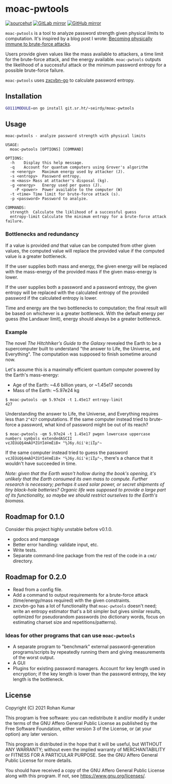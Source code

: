 moac-pwtools
============

[![sourcehut](https://img.shields.io/badge/repository-sourcehut-lightgrey.svg?logo=data:image/svg+xml;base64,PHN2ZyBmaWxsPSIjZmZmIiB2aWV3Qm94PSIwIDAgNTEyIDUxMiIgeG1sbnM9Imh0dHA6Ly93d3cudzMub3JnLzIwMDAvc3ZnIj48cGF0aCBkPSJNMjU2IDhDMTE5IDggOCAxMTkgOCAyNTZzMTExIDI0OCAyNDggMjQ4IDI0OC0xMTEgMjQ4LTI0OFMzOTMgOCAyNTYgOHptMCA0NDhjLTExMC41IDAtMjAwLTg5LjUtMjAwLTIwMFMxNDUuNSA1NiAyNTYgNTZzMjAwIDg5LjUgMjAwIDIwMC04OS41IDIwMC0yMDAgMjAweiIvPjwvc3ZnPg==)](https://sr.ht/~seirdy/moac-pwtools) [![GitLab mirror](https://img.shields.io/badge/mirror-GitLab-orange.svg?logo=gitlab)](https://gitlab.com/Seirdy/moac-pwtools) [![GitHub mirror](https://img.shields.io/badge/mirror-GitHub-black.svg?logo=github)](https://github.com/Seirdy/moac-pwtools)

`moac-pwtools` is a tool to analyze password strength given physical limits to computation. It's inspired by a blog post I wrote: [Becoming physically immune to brute-force attacks](https://seirdy.one/2021/01/12/password-strength.html).

Users provide given values like the mass available to attackers, a time limit for the brute-force attack, and the energy available. `moac-pwtools` outputs the likelihood of a successful attack or the minimum password entropy for a possible brute-force failure.

`moac-pwtools` uses [zxcvbn-go](https://github.com/nbutton23/zxcvbn-go) to calculate password entropy.

Installation
------------

```sh
GO111MODULE=on go install git.sr.ht/~seirdy/moac-pwtools
```

Usage
-----

```
moac-pwtools - analyze password strength with physical limits

USAGE:
  moac-pwtools [OPTIONS] [COMMAND]

OPTIONS:
  -h	Display this help message.
  -q	Account for quantum computers using Grover's algorithm
  -e <energy>	Maximum energy used by attacker (J).
  -s <entropy>	Password entropy.
  -m <mass>	Mass at attacker's disposal (kg).
  -g <energy>	Energy used per guess (J).
	-P <power>	Power available to the computer (W)
  -t <time>	Time limit for brute-force attack (s).
  -p <password>	Password to analyze.

COMMANDS:
  strength	Calculate the liklihood of a successful guess 
  entropy-limit	Calculate the minimum entropy for a brute-force attack failure.
```

### Bottlenecks and redundancy

If a value is provided _and_ that value can be computed from other given values, the computed value will replace the provided value if the computed value is a greater bottleneck.

If the user supplies both mass and energy, the given energy will be replaced with the mass-energy of the provided mass if the given mass-energy is lower.

If the user supplies both a password and a password entropy, the given entropy will be replaced with the calculated entropy of the provided password if the calculated entropy is lower.

Time and energy are the two bottlenecks to computation; the final result will be based on whichever is a greater bottleneck. With the default energy per guess (the Landauer limit), energy should always be a greater bottleneck.

### Example

The novel _The Hitchhiker's Guide to the Galaxy_ revealed the Earth to be a supercomputer built to understand "the answer to Life, the Universe, and Everything". The computation was supposed to finish sometime around now.

Let's assume this is a maximally efficient quantum computer powered by the Earth's mass-energy:

- Age of the Earth: ~4.6 billion years, or ~1.45e17 seconds
- Mass of the Earth: ~5.97e24 kg

```console
$ moac-pwtools -qm 5.97e24 -t 1.45e17 entropy-limit
427
```

Understanding the answer to Life, the Universe, and Everything requires less than `2^427` computations. If the same computer instead tried to brute-force a password, what kind of password might be out of its reach?

```console
$ moac-pwtools -qm 5.97e24 -t 1.45e17 pwgen lowercase uppercase numbers symbols extendedASCII
v¢JÊÙúQ§4mÀÛªZûYÍé©mËiÐ× "½J6y.ñíí'è¦ïÏµ°~
```

If the same computer instead tried to guess the password `v¢JÊÙúQ§4mÀÛªZûYÍé©mËiÐ× "½J6y.ñíí'è¦ïÏµ°~`, there's a chance that it wouldn't have succeeded in time.

_Note: given that the Earth wasn't hollow during the book's opening, it's unlikely that the Earth consumed its own mass to compute. Further research is necessary; perhaps it used solar power, or secret shipments of tiny black-hole batteries? Organic life was supposed to provide a large part of its functionality, so maybe we should restrict ourselves to the Earth's biomass._

Roadmap for 0.1.0
-----------------

Consider this project highly unstable before v0.1.0.

- godocs and manpage
- Better error handling: validate input, etc.
- Write tests.
- Separate command-line package from the rest of the code in a `cmd/` directory.

Roadmap for 0.2.0
-----------------

- Read from a config file.
- Add a command to output requirements for a brute-force attack (time/energy/mass required) with the given constraints.
- zxcvbn-go has a lot of functionality that `moac-pwtools` doesn't need; write an entropy estimator that's a bit simpler but gives similar results, optimized for pseudorandom passwords (no dictionary words, focus on estimating charset size and repetitions/patterns).

### Ideas for other programs that can use `moac-pwtools`

- A separate program to "benchmark" external password-generation programs/scripts by repeatedly running them and giving measurements of the worst output.
- A GUI
- Plugins for existing password managers. Account for key length used in encryption; if the key length is lower than the password entropy, the key length is the bottleneck.

License
-------

Copyright (C) 2021 Rohan Kumar

This program is free software: you can redistribute it and/or modify it under the terms of the GNU Affero General Public License as published by the Free Software Foundation, either version 3 of the License, or (at your option) any later version.

This program is distributed in the hope that it will be useful, but WITHOUT ANY WARRANTY; without even the implied warranty of MERCHANTABILITY or FITNESS FOR A PARTICULAR PURPOSE. See the GNU Affero General Public License for more details.

You should have received a copy of the GNU Affero General Public License along with this program. If not, see <https://www.gnu.org/licenses/>.

